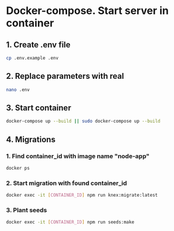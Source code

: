 <!-- # activity.ck.ua-backend

# 1 create .env file
cp .env.example .env

# 2 replace parameters with real
nano .env

# 3 install dependencies
npm i -ci

# 4 start docker-compose
docker-compose up -d

# 5 start migrations
npm run knex:migrate:latest 

# 6 run
npm start -->


# Docker-compose. Start server in container

## 1. Create .env file
```bash
cp .env.example .env
```

## 2. Replace parameters with real
```bash
nano .env
```

## 3. Start container
```bash
docker-compose up --build || sudo docker-compose up --build
```

## 4. Migrations
### 1. Find container_id with image name "node-app"
```bash
docker ps
```

### 2. Start migration with found container_id
```bash
docker exec -it [CONTAINER_ID] npm run knex:migrate:latest
```

### 3. Plant seeds
```bash
docker exec -it [CONTAINER_ID] npm run seeds:make
```
